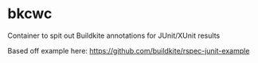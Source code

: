 # bkcwc
Container to spit out Buildkite annotations for JUnit/XUnit results

Based off example here:
https://github.com/buildkite/rspec-junit-example